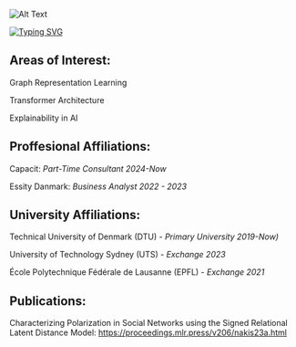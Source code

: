 
![Alt Text]("https://giphy.com/embed/SVgCHJ2n35EA6XFPpO")


[![Typing SVG](https://readme-typing-svg.demolab.com?font=Fira+Code&pause=1000&width=460&lines=Hello%2C+my+name+is+Felix;I+study+Msc+in+Human-Centered+AI;At+The+Technical+University+of+Denmark;I+Work+At+Capacit+Where+I+Do+AI+Stuff)](https://git.io/typing-svg)

## Areas of Interest:
Graph Representation Learning

Transformer Architecture

Explainability in AI

## Proffesional Affiliations:
Capacit: *Part-Time Consultant 2024-Now*

Essity Danmark: *Business Analyst 2022 - 2023*

## University Affiliations:
Technical University of Denmark (DTU) - *Primary University 2019-Now)*

University of Technology Sydney (UTS) - *Exchange 2023*

École Polytechnique Fédérale de Lausanne (EPFL) - *Exchange 2021*

## Publications:
Characterizing Polarization in Social Networks using the Signed Relational Latent Distance Model: https://proceedings.mlr.press/v206/nakis23a.html

<!---
Ne0-1/Ne0-1 is a ✨ special ✨ repository because its `README.md` (this file) appears on your GitHub profile.
You can click the Preview link to take a look at your changes.
--->
